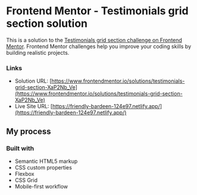# Frontend Mentor - Testimonials grid section solution

This is a solution to the [Testimonials grid section challenge on Frontend Mentor](https://www.frontendmentor.io/challenges/testimonials-grid-section-Nnw6J7Un7). Frontend Mentor challenges help you improve your coding skills by building realistic projects. 


### Links

- Solution URL: [https://www.frontendmentor.io/solutions/testimonials-grid-section-XaP2Nb_Ve](https://www.frontendmentor.io/solutions/testimonials-grid-section-XaP2Nb_Ve)
- Live Site URL: [https://friendly-bardeen-124e97.netlify.app/](https://friendly-bardeen-124e97.netlify.app/)

## My process

### Built with

- Semantic HTML5 markup
- CSS custom properties
- Flexbox
- CSS Grid
- Mobile-first workflow




